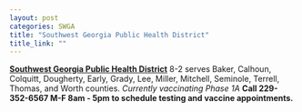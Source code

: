 ```yaml
---
layout: post
categories: SWGA
title: "Southwest Georgia Public Health District"
title_link: ""
---
```


**[Southwest Georgia Public Health District](http://www.southwestgeorgiapublichealth.org/)** 8-2 serves Baker, Calhoun, Colquitt, Dougherty, Early, Grady, Lee, Miller, Mitchell, Seminole, Terrell, Thomas, and Worth counties. 
_Currently vaccinating Phase 1A_
**Call 229-352-6567 M-F 8am - 5pm to schedule testing and vaccine appointments.**
